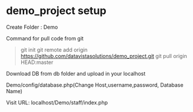 # demo_project setup

Create Folder : Demo

Command for pull code from git
> git init
> git remote add origin https://github.com/datavistasolutions/demo_project.git
> git pull origin HEAD:master

Download DB from db folder and upload in your localhost

Demo/config/database.php(Change Host,username,password, Database Name)

Visit URL: localhost/Demo/staff/index.php
